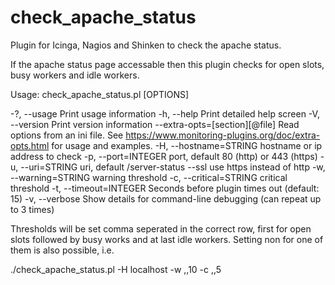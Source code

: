 # check_apache_status
Plugin for Icinga, Nagios and Shinken to check the apache status.

If the apache status page accessable then this plugin checks for open slots, busy workers and idle workers.

Usage: check_apache_status.pl [OPTIONS]

 -?, --usage
   Print usage information
 -h, --help
   Print detailed help screen
 -V, --version
   Print version information
 --extra-opts=[section][@file]
   Read options from an ini file. See https://www.monitoring-plugins.org/doc/extra-opts.html
   for usage and examples.
 -H, --hostname=STRING
   hostname or ip address to check
 -p, --port=INTEGER
   port, default 80 (http) or 443 (https)
 -u, --uri=STRING
   uri, default /server-status
 --ssl
   use https instead of http
 -w, --warning=STRING
   warning threshold
 -c, --critical=STRING
   critical threshold
 -t, --timeout=INTEGER
   Seconds before plugin times out (default: 15)
 -v, --verbose
   Show details for command-line debugging (can repeat up to 3 times)

Thresholds will be set comma seperated in the correct row, first for open slots followed by busy works and at last idle workers. Setting non for one of them is also possible, i.e.

./check_apache_status.pl -H localhost -w ,,10 -c ,,5
